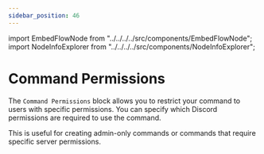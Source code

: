 ```yaml
---
sidebar_position: 46
---
```


import EmbedFlowNode from "../../../../src/components/EmbedFlowNode";
import NodeInfoExplorer from "../../../../src/components/NodeInfoExplorer";

# Command Permissions

<EmbedFlowNode type="option_command_permissions" />

The `Command Permissions` block allows you to restrict your command to users with specific permissions. You can specify which Discord permissions are required to use the command.

This is useful for creating admin-only commands or commands that require specific server permissions.

<NodeInfoExplorer type="option_command_permissions" />
